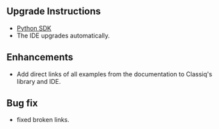 ## Upgrade Instructions

-   [Python SDK](../classiq_101/registration_installations.md/#platform-version-updates)
-   The IDE upgrades automatically.

## Enhancements

-   Add direct links of all examples from the documentation to Classiq's library and IDE.

## Bug fix

-   fixed broken links.
